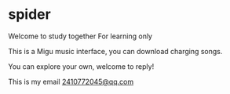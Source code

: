 # spider
Welcome to study together
For learning only

This is a Migu music interface, you can download charging songs.

You can explore your own, welcome to reply!







This is my email 2410772045@qq.com


